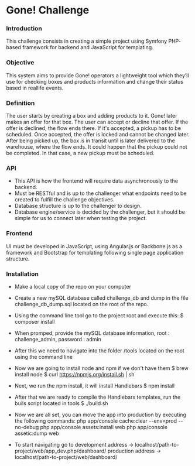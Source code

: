 # Gone! Challenge

### Introduction

This challenge consists in creating a simple project using Symfony PHP­based framework for backend and JavaScript for templating.

### Objective

This system aims to provide Gone! operators a lightweight tool which they’ll use for checking boxes and products information and change their status based in real­life events.

### Definition

The user starts by creating a box and adding products to it. Gone! later makes an offer for that box. The user can accept or decline that offer.
If the offer is declined, the flow ends there. If it's accepted, a pickup has to be scheduled. Once accepted, the offer is locked and cannot be changed later. After being picked up, the box is in transit until is later delivered to the warehouse, where the flow ends.
It could happen that the pickup could not be completed. In that case, a new pickup must be scheduled.

### API

* This API is how the frontend will require data asynchronously to the backend.
* Must be RESTful and is up to the challenger what endpoints need to be created to fulfill
the challenge objectives.
* Database structure is up to the challenger to design.
* Database engine/service is decided by the challenger, but it should be simple for us to
connect later when testing the project.

### Frontend

UI must be developed in JavaScript, using Angular.js or Backbone.js as a framework and Bootstrap for templating following single page application structure.

### Installation

* Make a local copy of the repo on your computer
* Create a new mySQL database called challenge_db and dump in the file challenge_db_dump.sql located on the root of the repo.
* Using the command line tool go to the project root and execute this:
        $ composer install
* When promped, provide the mySQL database information, root : challenge_admin, password : admin
* After this we need to navigate into the folder /tools located on the root using the command line
* Now we are going to install node and npm if we don't have them
        $ brew install node
        $ curl https://npmjs.org/install.sh | sh
* Next, we run the npm install, it will install Handlebars
        $ npm install
* After that we are ready to compile the Handlebars templates, run the buils script located in tools
        $ ./build.sh

* Now we are all set, you can move the app into production by executing the following commands:
        php app/console cache:clear --env=prod --no-debug
        php app/console assets:install web
        php app/console assetic:dump web

* To start navigating go to 
        development address -> localhost/path-to-project/web/app_dev.php/dashboard/ 
        production address  -> localhost/path-to-project/web/dashboard/ 
